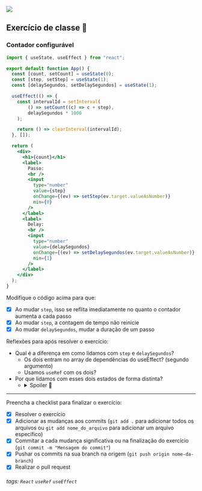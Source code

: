![](https://i.imgur.com/xG74tOh.png)

## Exercício de classe 🏫

### Contador configurável

```jsx
import { useState, useEffect } from "react";

export default function App() {
  const [count, setCount] = useState(0);
  const [step, setStep] = useState(1);
  const [delaySegundos, setDelaySegundos] = useState(1);

  useEffect(() => {
    const intervalId = setInterval(
        () => setCount((c) => c + step),
        delaySegundos * 1000
    );

    return () => clearInterval(intervalId);
  }, []);

  return (
    <div>
      <h1>{count}</h1>
      <label>
        Passo:
        <br />
        <input
          type="number"
          value={step}
          onChange={(ev) => setStep(ev.target.valueAsNumber)}
          min={0}
        />
      </label>
      <label>
        Delay:
        <br />
        <input
          type="number"
          value={delaySegundos}
          onChange={(ev) => setDelaySegundos(ev.target.valueAsNumber)}
          min={1}
        />
      </label>
    </div>
  );
}
```

Modifique o código acima para que:

- [x] Ao mudar `step`, isso se reflita imediatamente no quanto o contador aumenta a cada passo
- [x] Ao mudar `step`, a contagem de tempo não reinicie
- [x] Ao mudar `delaySegundos`, mudar a duração de um passo

Reflexões para após resolver o exercício:

- Qual é a diferença em como lidamos com `step` e `delaySegundos`?
  - Os dois entram no array de dependências do useEffect? (segundo argumento)
  - Usamos `useRef` com os dois?
- Por que lidamos com esses dois estados de forma distinta?
  - <details><summary>Spoiler 👀</summary>Quem é usado dentro do callback do `setInterval` e quem é usado fora? Isso tem a ver?</details>

---

Preencha a checklist para finalizar o exercício:

- [x] Resolver o exercício
- [x] Adicionar as mudanças aos commits (`git add .` para adicionar todos os arquivos ou `git add nome_do_arquivo` para adicionar um arquivo específico)
- [x] Commitar a cada mudança significativa ou na finalização do exercício (`git commit -m "Mensagem do commit"`)
- [x] Pushar os commits na sua branch na origem (`git push origin nome-da-branch`)
- [x] Realizar o pull request

###### tags: `React` `useRef` `useEffect`
